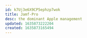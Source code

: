 ```yaml
---
id: k7Uj3e6X9CP5ephzp7wok
title: Jamf-Pro
desc: the dominant Apple management
updated: 1635873222204
created: 1635873165494
---
```



